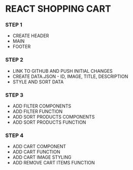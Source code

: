 # REACT SHOPPING CART

### STEP 1
* CREATE HEADER
* MAIN
* FOOTER

### STEP 2
* LINK TO GITHUB AND PUSH INITIAL CHANGES
* CREATE DATA.JSON - ID, IMAGE, TITLE, DESCRIPTION
* STYLE AND SORT DATA 

### STEP 3 
* ADD FILTER COMPONENTS
* ADD FILTER FUNCTION
* ADD SORT PRODUCTS COMPONENTS
* ADD SORT PRODUCTS FUNCTION

### STEP 4
* ADD CART COMPONENT
* ADD CART FUNCTION 
* ADD CART IMAGE STYLING 
* ADD REMOVE CART ITEMS FUNCTION



